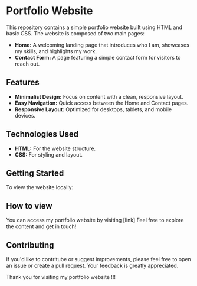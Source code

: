 # Portfolio Website

This repository contains a simple portfolio website built using HTML and basic CSS. The website is composed of two main pages:

- **Home:** A welcoming landing page that introduces who I am, showcases my skills, and highlights my work.
- **Contact Form:** A page featuring a simple contact form for visitors to reach out.

## Features

- **Minimalist Design:** Focus on content with a clean, responsive layout.
- **Easy Navigation:** Quick access between the Home and Contact pages.
- **Responsive Layout:** Optimized for desktops, tablets, and mobile devices.

## Technologies Used

- **HTML:** For the website structure.
- **CSS:** For styling and layout.

## Getting Started

To view the website locally:

## How to view

You can access my portfolio website by visiting [link] Feel free to explore the content and get in touch!

## Contributing

If you'd like to contritube or suggest improvements, please feel free to open an issue or create a pull request. Your feedback is greatly appreciated.

Thank you for visiting my portfolio website !!!


